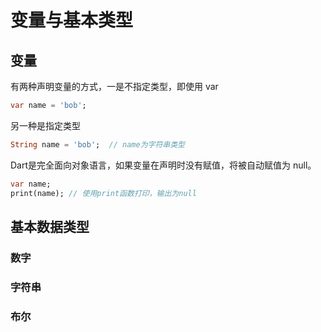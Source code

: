 # 变量与基本类型

## 变量

有两种声明变量的方式，一是不指定类型，即使用 var

```dart
var name = 'bob';
```

另一种是指定类型

```dart
String name = 'bob';  // name为字符串类型
```

Dart是完全面向对象语言，如果变量在声明时没有赋值，将被自动赋值为 null。

```dart
var name;
print(name); // 使用print函数打印，输出为null
```

## 基本数据类型

### 数字



### 字符串



### 布尔







